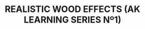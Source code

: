 ---
layout: product
title: "REALISTIC WOOD EFFECTS (AK LEARNING SERIES Nº1) "
price: "1400" 
desc: "Knjiga o maketarskim tehnikama"
img_path: "/assets/img/AK259.webp"
brand: "AK"
available: true
special_offer: false
new: false
soon: false
cat: "090000"
subcat: "090200"
subsubcat: "090202"
sifra: "AK259"
popular: true
---